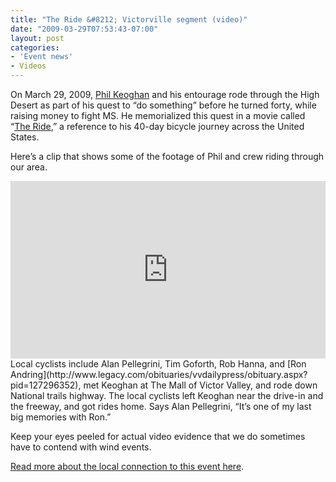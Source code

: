 ```yaml
---
title: "The Ride &#8212; Victorville segment (video)"
date: "2009-03-29T07:53:43-07:00"
layout: post
categories:
- 'Event news'
- Videos
---
```


On March 29, 2009, [Phil Keoghan](https://en.wikipedia.org/wiki/Phil_Keoghan) and his entourage rode through the High Desert as part of his quest to “do something” before he turned forty, while raising money to fight MS. He memorialized this quest in a movie called “[The Ride](https://philkeoghan.com/),” a reference to his 40-day bicycle journey across the United States.

Here’s a clip that shows some of the footage of Phil and crew riding through our area.

<div style="position: relative; padding-bottom: 56.25%; overflow: hidden;"><iframe allowfullscreen="allowfullscreen" frameborder="0" height="100%" loading="lazy" scrolling="auto" src="https://content.jwplatform.com/players/QGwDJ4ux-YZJT0Rh5.html" style="position: absolute;" width="100%"></iframe></div>Local cyclists include Alan Pellegrini, Tim Goforth, Rob Hanna, and [Ron Andring](http://www.legacy.com/obituaries/vvdailypress/obituary.aspx?pid=127296352), met Keoghan at The Mall of Victor Valley, and rode down National trails highway. The local cyclists left Keoghan near the drive-in and the freeway, and got rides home. Says Alan Pellegrini, “It’s one of my last big memories with Ron.”

Keep your eyes peeled for actual video evidence that we do sometimes have to contend with wind events.

[Read more about the local connection to this event here](/2009/03/amazing-race-host-stops-in-victorville-as-he-bikes-across-america/ "Amazing Race host stops in Victorville as he bikes across America").